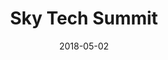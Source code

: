 ---
layout: post
title:  Sky Tech Summit
description: On 11 Sep 2018, Mariana was invited to give a presentation at the ‘Listen Up! Developments in Next Generation Audio’ Sky Tech Summit in London. 
date:   2018-05-02
image:  '/images/2018-09-11-tech-summit.jpg'
image-alt: 'A photo of a wide hallway with loads of people.'
tags:   [event]
nolink: true
---